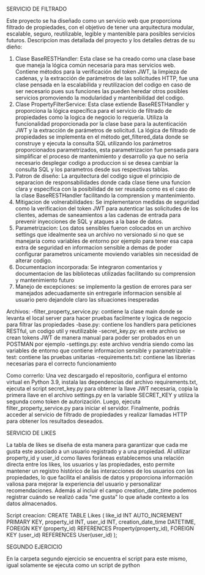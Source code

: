 SERVICIO DE FILTRADO

Este proyecto se ha diseñado como un servicio web que proporciona filtrado de propiedades, con el objetivo de tener una arquitectura modular, escalable, seguro, reutilizable, legible y mantenible para posibles servicios futuros. 
Descripcion mas detallada del proyecto y los detalles detras de su dieño:
1. Clase BaseRESTHandler: Esta clase se ha creado como una clase base que maneja la lógica común necesaria para mas servicios web. Contiene métodos para la verificación del token JWT, la limpieza de cadenas, y la extracción de parámetros de las solicitudes HTTP, fue una clase pensada en la escalabilida y reutilizacion del codigo en caso de ser necesario pues sus funciones las pueden heredar otros posibles servicios promoviendo la modularidad y mantenibilidad del codigo.
2. Clase PropertyFilterService: Esta clase extiende BaseRESTHandler y proporciona la lógica específica para el servicio de filtrado de propiedades como la logica de negocio lo requeria. Utiliza la funcionalidad proporcionada por la clase base para la autenticación JWT y la extracción de parámetros de solicitud. La lógica de filtrado de propiedades se implementa en el método get_filtered_data donde se construye y ejecuta la consulta SQL utilizando los parámetros proporcionados parametrizados, esta parametrizacion fue pensada para simplificar el proceso de mantenimiento y desarrollo ya que no seria necesario desplegar codigo a produccion si se desea cambiar la consulta SQL y los parametros desde sus respectivas tablas.
3. Patron de diseño: La arquitectura del codigo sigue el principio de separacion de responsabilidades donde cada clase tiene una funcion clara y especifica con la posibilidad de ser reusada como es el caso de la clase BaseRESTHandler facilitando la comprension y mantenimiento.
4. Mitigacion de volnerabilidades: Se implementaron medidas de seguridad como la verificacion del token JWT para autenticar las solicitudes de los clientes, ademas de saneamientos a las cadenas de entrada para prevenir inyecciones de SQL y ataques a la base de datos.
5. Parametrizacion: Los datos sensibles fueron colocados en un archivo settings que idealmente sea un archivo no versionado si no que se manejaria como variables de entorno por ejemplo para tener esa capa extra de seguridad en informacion sensible a demas de poder configurar parametros unicamente moviendo variables sin necesidad de alterar codigo.
6. Documentacion incorporada: Se integraron comentarios y documentacion de las bibliotecas utilizadas facilitando su comprension y mantenimiento futuro
7. Manejo de excepciones: se implemento la gestion de errores para ser manejados adecuadamente sin entregarle informacion sensible al usuario pero dejandole claro las situaciones inesperadas

Archivos:
-filter_property_service.py: contiene la clase main donde se levanta el local server para hacer pruebas facilmente y logica de negocio para filtrar las propiedades
-base.py: contiene los handlers para peticiones RESTful, un codigo util y reutilizable
-secret_key.py: en este archivo se crean tokens JWT de manera manual para poder ser probados en un POSTMAN por ejemplo
-settings.py: este archivo vendria siendo como las variables de entorno que contiene informacion sensible y parametrizable
-test: contiene las pruebas unitarias
-requirements.txt: contiene las librerias necesarias para el correcto funcionamiento

Como correrlo:
Una vez descargado el repositorio, configura el entorno virtual en Python 3.9, instala las dependencias del archivo requirements.txt, ejecuta el script secret_key.py para obtener la llave JWT necesaria, copia la primera llave en el archivo settings.py en la variable SECRET_KEY y utiliza la segunda como token de autorización. Luego, ejecuta filter_property_service.py para iniciar el servidor. Finalmente, podrás acceder al servicio de filtrado de propiedades y realizar llamadas HTTP para obtener los resultados deseados.

SERVICIO DE LIKES

La tabla de likes se diseña de esta manera para garantizar que cada me gusta este asociado a un usuario registrado y a una propiedad. Al utilizar property_id y user_id como llaves foráneas establecemos una relación directa entre los likes, los usuarios y las propiedades, esto permite mantener un registro histórico de las interacciones de los usuarios con las propiedades, lo que facilita el análisis de datos y proporciona información valiosa para mejorar la experiencia del usuario y personalizar recomendaciones. Además al incluir el campo creation_date_time podemos registrar cuándo se realizó cada "me gusta" lo que añade contexto a los datos almacenados.

Script creacion:
CREATE TABLE Likes (
    like_id INT AUTO_INCREMENT PRIMARY KEY,
    property_id INT,
    user_id INT,
    creation_date_time DATETIME,
    FOREIGN KEY (property_id) REFERENCES Property(property_id),
    FOREIGN KEY (user_id) REFERENCES User(user_id)
);

SEGUNDO EJERCICIO

En la carpeta segundo ejercicio se encuentra el script para este mismo, igual solamente se ejecuta como un script de python